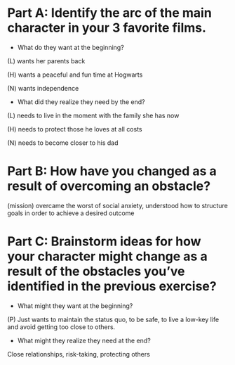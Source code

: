 # Part A: Identify the arc of the main character in your 3 favorite films.

- What do they want at the beginning?

(L) wants her parents back

(H) wants a peaceful and fun time at Hogwarts

(N) wants independence 

- What did they realize they need by the end?

(L) needs to live in the moment with the family she has now 

(H) needs to protect those he loves at all costs

(N) needs to become closer to his dad

# Part B: How have you changed as a result of overcoming an obstacle?

(mission) overcame the worst of social anxiety, understood how to structure goals in order to achieve a desired outcome 

# Part C: Brainstorm ideas for how your character might change as a result of the obstacles you’ve identified in the previous exercise?

- What might they want at the beginning?

(P) Just wants to maintain the status quo, to be safe, to live a low-key life and avoid getting too close to others. 

- What might they realize they need at the end?

Close relationships, risk-taking, protecting others
